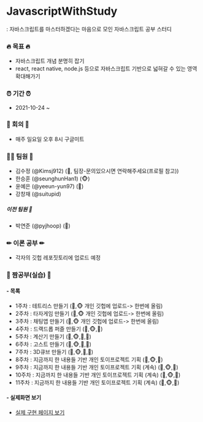 # JavascriptWithStudy
: 자바스크립트를 마스터하겠다는 마음으로 모인 자바스크립트 공부 스터디 


### 🔥 목표 🔥
- 자바스크립트 개념 분명히 잡기
- react, react native, node.js 등으로 자바스크립트 기반으로 넓혀갈 수 있는 영역 확대해가기


### ⏰ 기간 ⏰
- 2021-10-24 ~


### 💬 회의 💬
- 매주 일요일 오후 8시 구글미트


### 🙋‍♂️ 팀원 🙋‍
- 김수정 (@Kimsj912) (🐯, 팀장-문의있으시면 연락해주세요(프로필 참고))
- 한승훈 (@seunghunHan1) (🐵)
- 윤예은 (@yeeun-yun97) (🐣)
- 강창재 (@suitupid) 
##### 이전 팀원 🤝
- 박연준 (@pyjhoop) (🦝)


### ✏ 이론 공부 ✏
 - 각자의 깃헙 레포짓토리에 업로드 예정


### 📝 짬공부(실습) 📝
#### - 목록
 * 1주차 : 테트리스 만들기 (🐯,🐵 개인 깃헙에 업로드-> 한번에 올림) 
 * 2주차 : 타자게임 만들기 (🐯,🐵 개인 깃헙에 업로드-> 한번에 올림)
 * 3주차 : 채팅앱 만들기 (🐯,🐵 개인 깃헙에 업로드-> 한번에 올림)
 * 4주차 : 드랙드롭 퍼즐 만들기 (🐯,🐵,🐣)
 * 5주차 : 계산기 만들기 (🐯,🐵,🐣,🦝)
 * 6주차 : 고스트 만들기 (🐯,🐵,🐣,🦝)
 * 7주차 : 3D큐브 만들기 (🐯,🐵,🐣,🦝)
 * 8주차 : 지금까지 한 내용들 기반 개인 토이프로젝트 기획 (🐯,🐵,🐣)
 * 9주차 : 지금까지 한 내용들 기반 개인 토이프로젝트 기획 (계속) (🐯,🐵,🐣)
 * 10주차 : 지금까지 한 내용들 기반 개인 토이프로젝트 기획 (계속) (🐯,🐵,🐣)
 * 11주차 : 지금까지 한 내용들 기반 개인 토이프로젝트 기획 (계속) (🐯,🐵,🐣)

#### - 실제화면 보기
 * <a href="https://kimsj912.github.io/javascriptWithStudy/index.html">실제 구현 페이지 보기</a>



